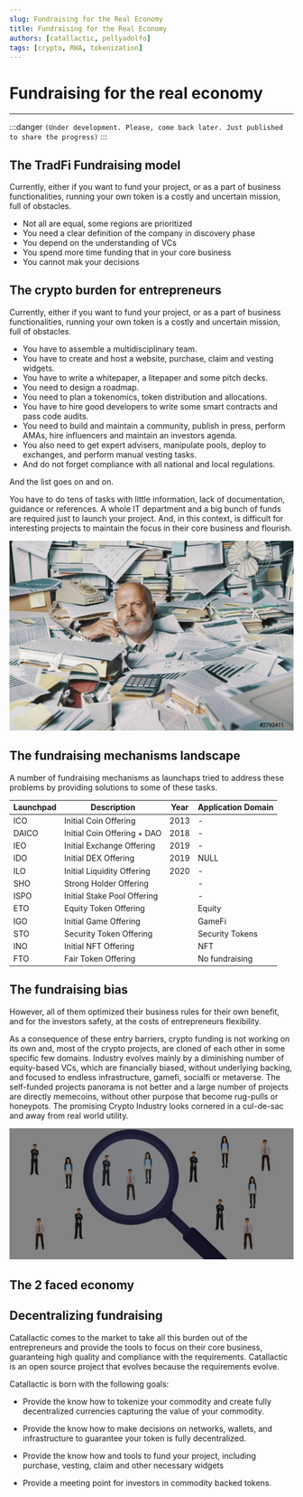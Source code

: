 ```yaml
---
slug: Fundraising for the Real Economy
title: Fundraising for the Real Economy
authors: [catallactic, pellyadolfo]
tags: [crypto, RWA, tokenization]
---
```


# Fundraising for the real economy
---

:::danger
`(Under development. Please, come back later. Just published to share the progress)`
:::

## The TradFi Fundraising model

Currently, either if you want to fund your project, or as a part of business functionalities, running your own token is a costly and uncertain mission, full of obstacles. 

* Not all are equal, some regions are prioritized
* You need a clear definition of the company in discovery phase
* You depend on the understanding of VCs
* You spend more time funding that in your core business
* You cannot mak your decisions

<!-- truncate -->

## The crypto burden for entrepreneurs

Currently, either if you want to fund your project, or as a part of business functionalities, running your own token is a costly and uncertain mission, full of obstacles. 

* You have to assemble a multidisciplinary team. 
* You have to create and host a website, purchase, claim and vesting widgets. 
* You have to write a whitepaper, a litepaper and some pitch decks. 
* You need to design a roadmap. 
* You need to plan a tokenomics, token distribution and allocations. 
* You have to hire good developers to write some smart contracts and pass code audits. 
* You need to build and maintain a community, publish in press, perform AMAs, hire influencers and maintain an investors agenda. 
* You also need to get expert advisers, manipulate pools, deploy to exchanges, and perform manual vesting tasks. 
* And do not forget compliance with all national and local regulations. 

And the list goes on and on.

You have to do tens of tasks with little information, lack of documentation, guidance or references. A whole IT department and a big bunch of funds are required just to launch your project. And, in this context, is difficult for interesting projects to maintain the focus in their core business and flourish.

![Biased Projects](./overwhelmed.jpg)

## The fundraising mechanisms landscape

A number of fundraising mechanisms as launchaps tried to address these problems by providing solutions to some of these tasks.


| Launchpad  | Description   								 | Year  | Application Domain	 |
|------------|-------------------------------|-------|---------------------|
| ICO        | Initial Coin Offering				 | 2013  | -                   |
| DAICO      | Initial Coin Offering + DAO   | 2018	 | -                   |
| IEO	       | Initial Exchange Offering     | 2019	 | -                   |
| IDO        | Initial DEX Offering          | 2019  | NULL                |
| ILO	       | Initial Liquidity Offering    | 2020  | -                   |
| SHO		     | Strong Holder Offering        |       | -                   |
| ISPO	     | Initial Stake Pool Offering   |       | -                   |
| ETO 	     | Equity Token Offering         |       | Equity              |
| IGO 	     | Initial Game Offering         |       | GameFi              |
| STO 	     | Security Token Offering       |       | Security Tokens     |
| INO 	     | Initial NFT Offering          |       | NFT                 |
| FTO	    	 | Fair Token Offering           |       | No fundraising      |

## The fundraising bias

However, all of them optimized their business rules for their own benefit, and for the investors safety, at the costs of entrepreneurs flexibility. 

As a consequence of these entry barriers, crypto funding is not working on its own and, most of the crypto projects, are cloned of each other in some specific few domains. Industry evolves mainly by a diminishing number of equity-based VCs, which are financially biased, without underlying backing, and focused to endless infrastructure, gamefi, socialfi or metaverse. The self-funded projects panorama is not better and a large number of projects are directly memecoins, without other purpose that become rug-pulls or honeypots. The promising Crypto Industry looks cornered in a cul-de-sac and away from real world utility.

![Biased Projects](./bias.jpeg)

## The 2 faced economy

## Decentralizing fundraising

Catallactic comes to the market to take all this burden out of the entrepreneurs and provide the tools to focus on their core business, guaranteing high quality and compliance with the requirements. Catallactic is an open source project that evolves because the requirements evolve.

Catallactic is born with the following goals:

* Provide the know how to tokenize your commodity and create fully decentralized currencies capturing the value of your commodity.

* Provide the know how to make decisions on networks, wallets, and infrastructure to guarantee your token is fully decentralized.

* Provide the know how and tools to fund your project, including purchase, vesting, claim and other necessary widgets

* Provide a meeting point for investors in commodity backed tokens.
